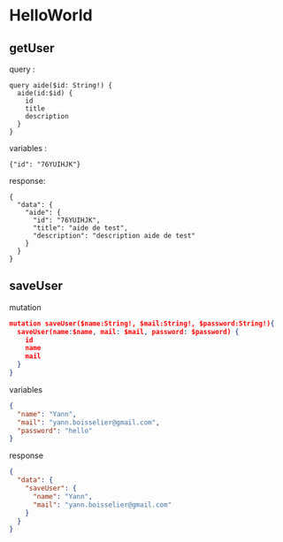 # HelloWorld

## getUser

query :

```
query aide($id: String!) {
  aide(id:$id) {
    id
    title
    description
  }
}
```

variables :

```
{"id": "76YUIHJK"}
```

response:

```
{
  "data": {
    "aide": {
      "id": "76YUIHJK",
      "title": "aide de test",
      "description": "description aide de test"
    }
  }
}
```

## saveUser

mutation

```json
mutation saveUser($name:String!, $mail:String!, $password:String!){
  saveUser(name:$name, mail: $mail, password: $password) {
    id
    name
    mail
  }
}
```

variables

```json
{
  "name": "Yann",
  "mail": "yann.boisselier@gmail.com",
  "password": "hello"
}
```

response

```json
{
  "data": {
    "saveUser": {
      "name": "Yann",
      "mail": "yann.boisselier@gmail.com"
    }
  }
}
```
